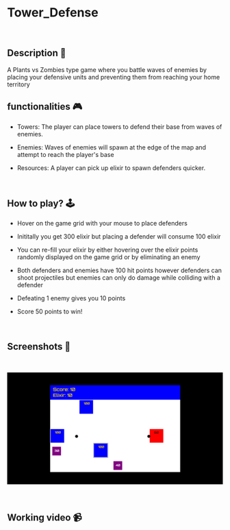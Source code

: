 # **Tower_Defense** 


<br>

## **Description 📃**

A Plants vs Zombies type game where you battle waves of enemies by placing your defensive units and preventing them from reaching your home territory


## **functionalities 🎮**

- Towers: The player can place towers to defend their base from waves of enemies.

- Enemies: Waves of enemies will spawn at the edge of the map and attempt to reach the player's base

- Resources: A player can pick up elixir to spawn defenders quicker.

<br>

## **How to play? 🕹️**

- Hover on the game grid with your mouse to place defenders

- Inititally you get 300 elixir but placing a defender will consume 100 elixir

- You can re-fill your elixir by either hovering over the elixir points randomly displayed on the game grid or by eliminating an enemy

- Both defenders and enemies have 100 hit points however defenders can shoot projectiles but enemies can only do damage while colliding with a defender 

- Defeating 1 enemy gives you 10 points

- Score 50 points to win!


<br>

## **Screenshots 📸**

<br>

![image](../../assets/images/tower_defense.png)

<br>

## **Working video 📹**
<!-- add your working video over here -->

